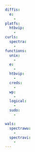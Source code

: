 ```yaml
---
diffis:
  e:
    -
platfs:
  htbvip:
    -
curls:
  spectra:
    -
functions:
  unix:
    -
  e:
    -
  htbvip:
    -
  creds:
    -
  wp:
    -
  logical:
    -
  sudo:
    -

wals:
  spectrawu:
    -
  spectravi:
    -
---
```

